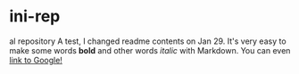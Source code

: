 # ini-rep
al repository
A test, I changed readme contents on Jan 29. 
It's very easy to make some words **bold** and other words *italic* with Markdown. You can even [link to Google!](http://google.com)
